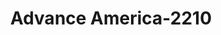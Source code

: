 ---
f_zip-code: 18042
f_state-code: PA
title: Advance America-2210
f_phone: 610-515-9811
f_city-only: Easton
f_address: 2415 Butler Street Easton
f_location-unique-id: '2210'
slug: advance-america-2210
updated-on: '2024-05-30T13:46:58.046Z'
created-on: '2024-05-30T13:36:59.803Z'
published-on: '2024-05-30T13:54:32.469Z'
f_city-state: cms/city/easton-pa.md
f_company: cms/company/advance-america.md
f_state: cms/state/pennsylvania.md
layout: '[payday-loan].html'
tags: payday-loan
---